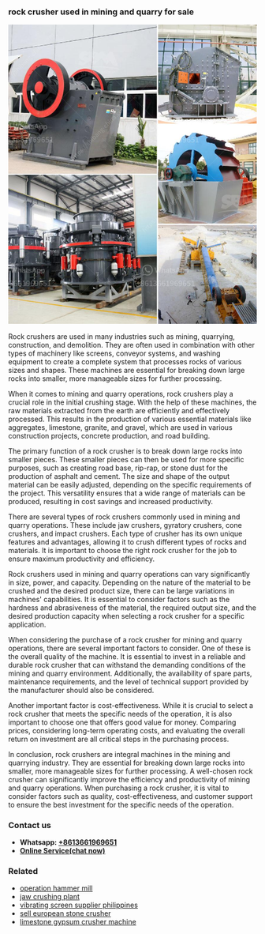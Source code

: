 <h3>rock crusher used in mining and quarry for sale</h3><img src='1706754101.jpg' alt=''><p>Rock crushers are used in many industries such as mining, quarrying, construction, and demolition. They are often used in combination with other types of machinery like screens, conveyor systems, and washing equipment to create a complete system that processes rocks of various sizes and shapes. These machines are essential for breaking down large rocks into smaller, more manageable sizes for further processing.</p><p>When it comes to mining and quarry operations, rock crushers play a crucial role in the initial crushing stage. With the help of these machines, the raw materials extracted from the earth are efficiently and effectively processed. This results in the production of various essential materials like aggregates, limestone, granite, and gravel, which are used in various construction projects, concrete production, and road building.</p><p>The primary function of a rock crusher is to break down large rocks into smaller pieces. These smaller pieces can then be used for more specific purposes, such as creating road base, rip-rap, or stone dust for the production of asphalt and cement. The size and shape of the output material can be easily adjusted, depending on the specific requirements of the project. This versatility ensures that a wide range of materials can be produced, resulting in cost savings and increased productivity.</p><p>There are several types of rock crushers commonly used in mining and quarry operations. These include jaw crushers, gyratory crushers, cone crushers, and impact crushers. Each type of crusher has its own unique features and advantages, allowing it to crush different types of rocks and materials. It is important to choose the right rock crusher for the job to ensure maximum productivity and efficiency.</p><p>Rock crushers used in mining and quarry operations can vary significantly in size, power, and capacity. Depending on the nature of the material to be crushed and the desired product size, there can be large variations in machines' capabilities. It is essential to consider factors such as the hardness and abrasiveness of the material, the required output size, and the desired production capacity when selecting a rock crusher for a specific application.</p><p>When considering the purchase of a rock crusher for mining and quarry operations, there are several important factors to consider. One of these is the overall quality of the machine. It is essential to invest in a reliable and durable rock crusher that can withstand the demanding conditions of the mining and quarry environment. Additionally, the availability of spare parts, maintenance requirements, and the level of technical support provided by the manufacturer should also be considered.</p><p>Another important factor is cost-effectiveness. While it is crucial to select a rock crusher that meets the specific needs of the operation, it is also important to choose one that offers good value for money. Comparing prices, considering long-term operating costs, and evaluating the overall return on investment are all critical steps in the purchasing process.</p><p>In conclusion, rock crushers are integral machines in the mining and quarrying industry. They are essential for breaking down large rocks into smaller, more manageable sizes for further processing. A well-chosen rock crusher can significantly improve the efficiency and productivity of mining and quarry operations. When purchasing a rock crusher, it is vital to consider factors such as quality, cost-effectiveness, and customer support to ensure the best investment for the specific needs of the operation.</p><h3>Contact us</h3><ul><li><strong>Whatsapp:&nbsp;<a href="https://wa.me/8613661969651">+8613661969651</a></strong></li><li><a href="https://swt.shibang-china.com/?git&amp;zhl&amp;rock crusher used in mining and quarry for sale"><strong>Online Service(chat now)</strong></a></li></ul><h3>Related</h3><ul><li><a href='operation hammer mill.md'>operation hammer mill</a></li><li><a href='jaw crushing plant.md'>jaw crushing plant</a></li><li><a href='vibrating screen supplier philippines.md'>vibrating screen supplier philippines</a></li><li><a href='sell european stone crusher.md'>sell european stone crusher</a></li><li><a href='limestone gypsum crusher machine.md'>limestone gypsum crusher machine</a></li></ul>
